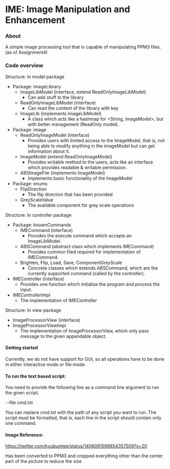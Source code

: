 # IME: Image Manipulation and Enhancement

### About

A simple image processing tool that is capable of manipulating PPM3 files. (as of Assignment4)

### Code overview

Structure: In model package

- Package: imageLibrary
    - ImageLibModel (interface, extend ReadOnlyImageLibModel)
        - Can add stuff to the library
    - ReadOnlyImageLibModel (interface)
        - Can read the content of the library with key
    - ImageLib (implements ImageLibModel)
        - A class which acts like a hashmap for <String, ImageModel>, but with better management
          (ReadOnly model).
- Package: image
    - ReadOnlyImageModel (interface)
        - Provides users with limited access to the ImageModel, that is, not being able to modify
          anything in the imageModel but can get information about it.
    - ImageModel (extend ReadOnlyImageModel)
        - Provides writable method to the users, acts like an interface which provides readable &
          writable permission.
    - ABSImageFile (implements ImageModel)
        - Implements basic functionality of the ImageModel
- Package: enums
    - FlipDirection
        - The flip direction that has been provided
    - GreyScaleValue
        - The available component for grey scale operations

Structure: In controller package

- Package: knownCommands
    - IMECommand (interface)
        - Provides the execute command which accepts an ImageLibModel.
    - ABSCommand (abstract class which implements IMECommand)
        - Provides common filed required for implementation of IMECommand.
    - Brighten, Flip, Load, Save, ComponentGreyScale
        - Concrete classes which extends ABSCommand, which are the currently supported command
          (called by the controller).
- IMEController (interface)
    - Provides one function which initialize the program and process the input.
- IMEControllerImpl
    - The implementation of IMEController

Structure: In view package

- ImageProcessorView (interface)
- ImageProcessorViewImpl
    - The implementation of ImageProcessorView, which only pass message to the given appendable
      object.

#### Getting started

Currently, we do not have support for GUI, so all operations have to be done in either interactive
mode or file mode.

#### To run the text based script:

You need to provide the following line as a command line argument to run the given script.

--file cmd.txt

You can replace cmd.txt with the path of any script you want to run. The script must be formatted,
that is, each line in the script should contain only one command.

#### Image Reference:

https://twitter.com/kyubumlee/status/1406091569854357509?s=20

Has been converted to PPM3 and cropped everything other than the center part of the picture to
reduce the size
